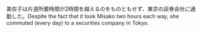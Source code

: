 <tr><td>美佐子は片道所要時間が2時間を越えるのをものともせず、東京の証券会社に通勤した。<td><tr><tr><td>Despite the fact that it took Misako two hours each way, she commuted (every day) to a securities company in Tokyo.<td><tr></table>

